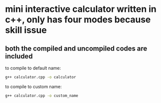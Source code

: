 # mini interactive calculator written in c++, only has four modes because skill issue
## both the compiled and uncompiled codes are included

to compile to default name:
```bash
g++ calculator.cpp -o calculator
```

to compile to custom name:
```bash
g++ calculator.cpp -o custom_name
```
